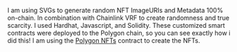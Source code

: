 I am using SVGs to generate random NFT ImageURIs and Metadata 100% on-chain. In combination with Chainlink VRF to create randomness and true scarcity. I used Hardhat, Javascript, and Solidity. These customized smart contracts were deployed to the Polygon chain, so you can see exactly how i did this!
I am using the [Polygon NFTs](https://polygon.io/nft) contract to create the NFTs.
